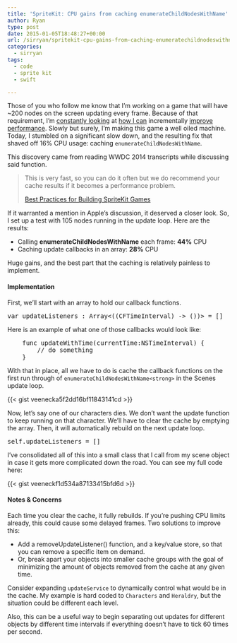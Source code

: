 ```yaml
---
title: 'SpriteKit: CPU gains from caching enumerateChildNodesWithName'
author: Ryan
type: post
date: 2015-01-05T18:48:27+00:00
url: /sirryan/spritekit-cpu-gains-from-caching-enumeratechildnodeswithname/
categories:
  - sirryan
tags:
  - code
  - sprite kit
  - swift

---
```

Those of you who follow me know that I&#8217;m working on a game that will have ~200 nodes on the screen updating every frame. Because of that requirement, I&#8217;m <a href="http://battleofbrothers.com/sirryan/joy-of-debugging-command-swiftc-failed-with-exit-code-1" target="_blank">constantly looking</a> at <a href="http://battleofbrothers.com/sirryan/memory-usage-in-sprite-kit" target="_blank">how I can</a> incrementally <a href="http://battleofbrothers.com/sirryan/now-were-rolling" target="_blank">improve performance</a>. Slowly but surely, I&#8217;m making this game a well oiled machine. Today, I stumbled on a significant slow down, and the resulting fix that shaved off 16% CPU usage: caching `enumerateChildNodesWithName`.
<!--more-->

This discovery came from reading WWDC 2014 transcripts while discussing said function.

> This is very fast, so you can do it often but we do recommend your cache results if it becomes a performance problem.
> 
> <a href="http://asciiwwdc.com/2014/sessions/608" target="_blank">Best Practices for Building SpriteKit Games</a>

If it warranted a mention in Apple&#8217;s discussion, it deserved a closer look. So, I set up a test with 105 nodes running in the update loop. Here are the results:

  * Calling **enumerateChildNodesWithName** each frame: **44%** CPU
  * Caching update callbacks in an array: **28%** CPU

Huge gains, and the best part that the caching is relatively painless to implement.

#### Implementation

First, we&#8217;ll start with an array to hold our callback functions.

<pre>var updateListeners : Array&lt;((CFTimeInterval) -&gt; ())&gt; = []</pre>

Here is an example of what one of those callbacks would look like:

<pre>    func updateWithTime(currentTime:NSTimeInterval) { 
        // do something 
    }
</pre>

With that in place, all we have to do is cache the callback functions on the first run through of `enumerateChildNodesWithName<strong>` in the Scenes update loop.</strong>

{{< gist veenecka5f2dd16bf11843141cd >}}

Now, let&#8217;s say one of our characters dies. We don&#8217;t want the update function to keep running on that character. We&#8217;ll have to clear the cache by emptying the array. Then, it will automatically rebuild on the next update loop.

<pre>self.updateListeners = []</pre>

I&#8217;ve consolidated all of this into a small class that I call from my scene object in case it gets more complicated down the road. You can see my full code here:

{{< gist veeneckf1d534a87133415bfd6d >}}

#### Notes & Concerns

Each time you clear the cache, it fully rebuilds. If you&#8217;re pushing CPU limits already, this could cause some delayed frames. Two solutions to improve this:

  * Add a removeUpdateListener() function, and a key/value store, so that you can remove a specific item on demand.
  * Or, break apart your objects into smaller cache groups with the goal of minimizing the amount of objects removed from the cache at any given time.

Consider expanding `updateService` to dynamically control what would be in the cache. My example is hard coded to `Characters` and `Heraldry`, but the situation could be different each level.

Also, this can be a useful way to begin separating out updates for different objects by different time intervals if everything doesn&#8217;t have to tick 60 times per second.